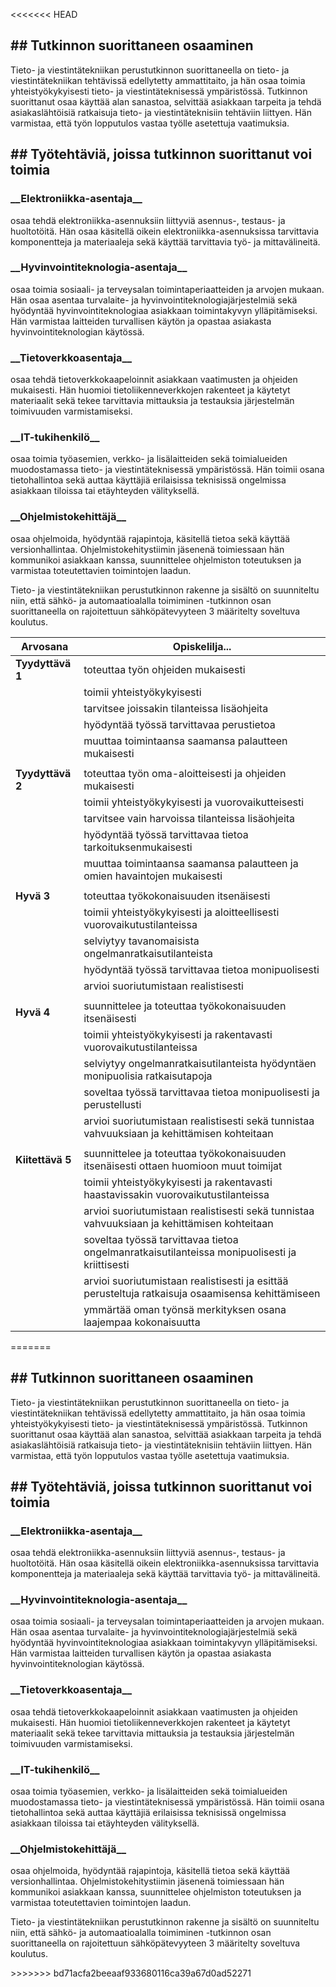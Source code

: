 <<<<<<< HEAD
<!DOCTYPE html>
<html lang="fi">
<head>
    <meta charset="UTF-8">
    <meta name="viewport" content="width=device-width">
    <title>611-projektin otsikko</title>



<h2>## Tutkinnon suorittaneen osaaminen</h2>
<p>Tieto- ja viestintätekniikan perustutkinnon suorittaneella on tieto- ja viestintätekniikan tehtävissä edellytetty ammattitaito, ja hän osaa toimia yhteistyökykyisesti tieto- ja viestintäteknisessä ympäristössä. Tutkinnon suorittanut osaa käyttää alan sanastoa, selvittää asiakkaan tarpeita ja tehdä asiakaslähtöisiä ratkaisuja tieto- ja viestintäteknisiin tehtäviin liittyen. Hän varmistaa, että työn lopputulos vastaa työlle asetettuja vaatimuksia.</p>

<h2>## Työtehtäviä, joissa tutkinnon suorittanut voi toimia</h2>

<h3>__Elektroniikka-asentaja__</h3> <p>osaa tehdä elektroniikka-asennuksiin liittyviä asennus-, testaus- ja huoltotöitä. Hän osaa käsitellä oikein elektroniikka-asennuksissa tarvittavia komponentteja ja materiaaleja sekä käyttää tarvittavia työ- ja mittavälineitä.</p>

<h3>__Hyvinvointiteknologia-asentaja__</h3> <p>osaa toimia sosiaali- ja terveysalan toimintaperiaatteiden ja arvojen mukaan. Hän osaa asentaa turvalaite- ja hyvinvointiteknologiajärjestelmiä sekä hyödyntää hyvinvointiteknologiaa asiakkaan toimintakyvyn ylläpitämiseksi. Hän varmistaa laitteiden turvallisen käytön ja opastaa asiakasta hyvinvointiteknologian käytössä.</p>

<h3>__Tietoverkkoasentaja__</h3> <p>osaa tehdä tietoverkkokaapeloinnit asiakkaan vaatimusten ja ohjeiden mukaisesti. Hän huomioi tietoliikenneverkkojen rakenteet ja käytetyt materiaalit sekä tekee tarvittavia mittauksia ja testauksia järjestelmän toimivuuden varmistamiseksi.</p>

<h3>__IT-tukihenkilö__</h3> <p>osaa toimia työasemien, verkko- ja lisälaitteiden sekä toimialueiden muodostamassa tieto- ja viestintäteknisessä ympäristössä. Hän toimii osana tietohallintoa sekä auttaa käyttäjiä erilaisissa teknisissä ongelmissa asiakkaan tiloissa tai etäyhteyden välityksellä.</p>

<h3>__Ohjelmistokehittäjä__</h3> <p>osaa ohjelmoida, hyödyntää rajapintoja, käsitellä tietoa sekä käyttää versionhallintaa. Ohjelmistokehitystiimin jäsenenä toimiessaan hän kommunikoi asiakkaan kanssa, suunnittelee ohjelmiston toteutuksen ja varmistaa toteutettavien toimintojen laadun.</p>

<p>Tieto- ja viestintätekniikan perustutkinnon rakenne ja sisältö on suunniteltu niin, että sähkö- ja automaatioalalla toimiminen -tutkinnon osan suorittaneella on rajoitettuun sähköpätevyyteen 3 määritelty soveltuva koulutus.</p>


| Arvosana          | Opiskelilja...                                                                                        |
|-------------------|-------------------------------------------------------------------------------------------------------|
| __Tyydyttävä 1__  | toteuttaa työn ohjeiden mukaisesti                                                                    |
|                   | toimii yhteistyökykyisesti                                                                            |
|                   | tarvitsee joissakin tilanteissa lisäohjeita                                                           |
|                   | hyödyntää työssä tarvittavaa perustietoa                                                              |
|                   | muuttaa toimintaansa saamansa palautteen mukaisesti                                                   |
|                   |                                                                                                       |
| __Tyydyttävä 2__  | toteuttaa työn oma-aloitteisesti ja ohjeiden mukaisesti                                               |
|                   | toimii yhteistyökykyisesti ja vuorovaikutteisesti                                                     |
|                   | tarvitsee vain harvoissa tilanteissa lisäohjeita                                                      |
|                   | hyödyntää työssä tarvittavaa tietoa tarkoituksenmukaisesti                                            |
|                   | muuttaa toimintaansa saamansa palautteen ja omien havaintojen mukaisesti                              |
|                   |                                                                                                       |
| __Hyvä 3__        | toteuttaa työkokonaisuuden itsenäisesti                                                               |
|                   | toimii yhteistyökykyisesti ja aloitteellisesti vuorovaikutustilanteissa                               |
|                   | selviytyy tavanomaisista ongelmanratkaisutilanteista                                                  |
|                   | hyödyntää työssä tarvittavaa tietoa monipuolisesti                                                    |
|                   | arvioi suoriutumistaan realistisesti                                                                  |
|                   |                                                                                                       |
| __Hyvä 4__        | suunnittelee ja toteuttaa työkokonaisuuden itsenäisesti                                               |
|                   | toimii yhteistyökykyisesti ja rakentavasti vuorovaikutustilanteissa                                   |
|                   | selviytyy ongelmanratkaisutilanteista hyödyntäen monipuolisia ratkaisutapoja                          |
|                   | soveltaa työssä tarvittavaa tietoa monipuolisesti ja perustellusti                                    |
|                   | arvioi suoriutumistaan realistisesti sekä tunnistaa vahvuuksiaan ja kehittämisen kohteitaan           |
|                   |                                                                                                       |
| __Kiitettävä 5__  | suunnittelee ja toteuttaa työkokonaisuuden itsenäisesti ottaen huomioon muut toimijat                 |
|                   | toimii yhteistyökykyisesti ja rakentavasti haastavissakin vuorovaikutustilanteissa                    |
|                   | arvioi suoriutumistaan realistisesti sekä tunnistaa vahvuuksiaan ja kehittämisen kohteitaan           |
|                   | soveltaa työssä tarvittavaa tietoa ongelmanratkaisutilanteissa monipuolisesti ja kriittisesti         |
|                   | arvioi suoriutumistaan realistisesti ja esittää perusteltuja ratkaisuja osaamisensa kehittämiseen     |
|                   | ymmärtää oman työnsä merkityksen osana laajempaa kokonaisuutta         
=======
<!DOCTYPE html>
<html lang="fi">
<head>
    <meta charset="UTF-8">
    <meta name="viewport" content="width=device-width">
    <title>611-projektin otsikko</title>



<h2>## Tutkinnon suorittaneen osaaminen</h2>
<p>Tieto- ja viestintätekniikan perustutkinnon suorittaneella on tieto- ja viestintätekniikan tehtävissä edellytetty ammattitaito, ja hän osaa toimia yhteistyökykyisesti tieto- ja viestintäteknisessä ympäristössä. Tutkinnon suorittanut osaa käyttää alan sanastoa, selvittää asiakkaan tarpeita ja tehdä asiakaslähtöisiä ratkaisuja tieto- ja viestintäteknisiin tehtäviin liittyen. Hän varmistaa, että työn lopputulos vastaa työlle asetettuja vaatimuksia.</p>

<h2>## Työtehtäviä, joissa tutkinnon suorittanut voi toimia</h2>

<h3>__Elektroniikka-asentaja__</h3> <p>osaa tehdä elektroniikka-asennuksiin liittyviä asennus-, testaus- ja huoltotöitä. Hän osaa käsitellä oikein elektroniikka-asennuksissa tarvittavia komponentteja ja materiaaleja sekä käyttää tarvittavia työ- ja mittavälineitä.</p>

<h3>__Hyvinvointiteknologia-asentaja__</h3> <p>osaa toimia sosiaali- ja terveysalan toimintaperiaatteiden ja arvojen mukaan. Hän osaa asentaa turvalaite- ja hyvinvointiteknologiajärjestelmiä sekä hyödyntää hyvinvointiteknologiaa asiakkaan toimintakyvyn ylläpitämiseksi. Hän varmistaa laitteiden turvallisen käytön ja opastaa asiakasta hyvinvointiteknologian käytössä.</p>

<h3>__Tietoverkkoasentaja__</h3> <p>osaa tehdä tietoverkkokaapeloinnit asiakkaan vaatimusten ja ohjeiden mukaisesti. Hän huomioi tietoliikenneverkkojen rakenteet ja käytetyt materiaalit sekä tekee tarvittavia mittauksia ja testauksia järjestelmän toimivuuden varmistamiseksi.</p>

<h3>__IT-tukihenkilö__</h3> <p>osaa toimia työasemien, verkko- ja lisälaitteiden sekä toimialueiden muodostamassa tieto- ja viestintäteknisessä ympäristössä. Hän toimii osana tietohallintoa sekä auttaa käyttäjiä erilaisissa teknisissä ongelmissa asiakkaan tiloissa tai etäyhteyden välityksellä.</p>

<h3>__Ohjelmistokehittäjä__</h3> <p>osaa ohjelmoida, hyödyntää rajapintoja, käsitellä tietoa sekä käyttää versionhallintaa. Ohjelmistokehitystiimin jäsenenä toimiessaan hän kommunikoi asiakkaan kanssa, suunnittelee ohjelmiston toteutuksen ja varmistaa toteutettavien toimintojen laadun.</p>

<p>Tieto- ja viestintätekniikan perustutkinnon rakenne ja sisältö on suunniteltu niin, että sähkö- ja automaatioalalla toimiminen -tutkinnon osan suorittaneella on rajoitettuun sähköpätevyyteen 3 määritelty soveltuva koulutus.</p>
>>>>>>> bd71acfa2beeaaf933680116ca39a67d0ad52271
